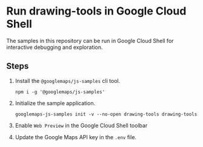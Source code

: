 # Run drawing-tools in Google Cloud Shell

The samples in this repository can be run in Google Cloud Shell for interactive debugging and exploration.

## Steps

1. Install the `@googlemaps/js-samples` cli tool.

    ```
    npm i -g '@googlemaps/js-samples'
    ```
1. Initialize the sample application. 
    ```
    googlemaps-js-samples init -v --no-open drawing-tools drawing-tools
    ```
1. Enable `Web Preview` in the Google Cloud Shell toolbar
1. Update the Google Maps API key in the `.env` file.
